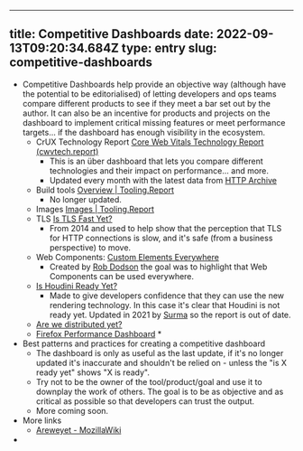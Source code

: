 
---
title: Competitive Dashboards 
date: 2022-09-13T09:20:34.684Z
type: entry
slug: competitive-dashboards
---
* Competitive Dashboards help provide an objective way (although have the potential to be editorialised) of letting developers and ops teams compare different products to see if they meet a bar set out by the author. It can also be an incentive for products and projects on the dashboard to implement critical missing features or meet performance targets... if the dashboard has enough visibility in the ecosystem.
  * CrUX Technology Report [Core Web Vitals Technology Report (cwvtech.report)](https://datastudio.google.com/c/u/0/reporting/55bc8fad-44c2-4280-aa0b-5f3f0cd3d2be/page/M6ZPC)
    * This is an über dashboard that lets you compare different technologies and their impact on performance... and more.
    * Updated every month with the latest data from [HTTP Archive](../../entry/http-archive)
  * Build tools [Overview | Tooling.Report](https://tooling.report)
    * No longer updated.
  * Images [Images | Tooling.Report](https://images.tooling.report)
  * TLS [Is TLS Fast Yet?](https://istlsfastyet.com/)
    * From 2014 and used to help show that the perception that TLS for HTTP connections is slow, and it's safe (from a business perspective) to move.
  * Web Components: [Custom Elements Everywhere](https://custom-elements-everywhere.com/)
    * Created by [Rob Dodson](../../entry/rob-dodson) the goal was to highlight that Web Components can be used everywhere.
  * [Is Houdini Ready Yet?](https://ishoudinireadyyet.com/)
    * Made to give developers confidence that they can use the new rendering technology. In this case it's clear that Houdini is not ready yet. Updated in 2021 by [Surma](../../entry/surma) so the report is out of date.
  * [Are we distributed yet?](https://arewedistributedyet.com/)
  * [Firefox Performance Dashboard](https://arewefastyet.com/win10/benchmarks/overview?numDays=60)
    * 
* Best patterns and practices for creating a competitive dashboard
  * The dashboard is only as useful as the last update, if it's no longer updated it's inaccurate and shouldn't be relied on - unless the "is X ready yet" shows "X is ready".
  * Try not to be the owner of the tool/product/goal and use it to downplay the work of others. The goal is to be as objective and as critical as possible so that developers can trust the output.
  * More coming soon.
* More links
  * [Areweyet - MozillaWiki](https://wiki.mozilla.org/Areweyet)
* 


